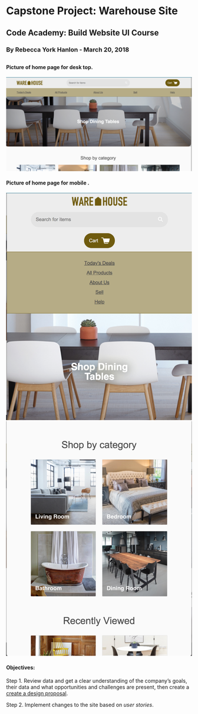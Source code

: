 # Capstone Project: Warehouse Site

## Code Academy: Build Website UI Course

### By Rebecca York Hanlon - March 20, 2018

##


#### Picture of home page for desk top.
![Picture of home page](./home_page.png)

#### Picture of home page for mobile .
![Picture of mobile1](./home-mobile1.png)
![Picture of mobile2](./home-mobile2.png)

#### Objectives:

Step 1. Review data and get a clear understanding of the company’s goals, their data and what opportunities and challenges are present, then create a [create a design proposal](https://docs.google.com/document/d/1BLBkQKoFwtZiFqlwlRewmw1xNh7XoCrC7rMaZcfPL0g/edit).

Step 2. Implement changes to the site based on _user stories_.


